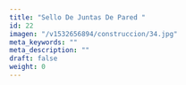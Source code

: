 ```yaml
---
title: "Sello De Juntas De Pared "
id: 22
imagen: "/v1532656894/construccion/34.jpg"
meta_keywords: ""
meta_description: ""
draft: false
weight: 0
---
```

